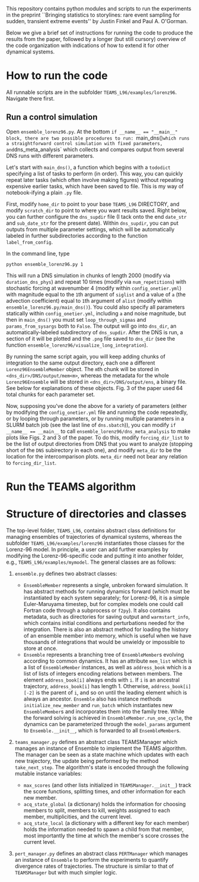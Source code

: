 This repository contains python modules and scripts to run the experiments in the preprint ``Bringing statistics to storylines: rare event sampling for sudden, transient extreme events'' by Justin Finkel and Paul A. O'Gorman. 

Below we give a brief set of instructions for running the code to produce the results from the paper, followed by a longer (but still cursory) overview of the code organization with indications of how to extend it for other dynamical systems.

# How to run the code

All runnable scripts are in the subfolder `TEAMS_L96/examples/lorenz96`. Navigate there first. 

## Run a control simulation
Open `ensemble_lorenz96.py`. At the bottom `if __name__ == "__main__" block, there are two possible procedures to run: `main_dns()` which runs a straightforward control simulation with fixed parameters, and `dns_meta_analysis` which collects and compares output from several DNS runs with different parameters. 

Let's start with `main_dns()`, a function which begins with a `tododict` specifying a list of tasks to perform (in order). This way, you can quickly repeat later tasks (which often involve making figures) without repeating expensive earlier tasks, which have been saved to file. This is my way of notebook-ifying a plain `.py` file. 

First, modify `home_dir` to point to your base `TEAMS_L96` DIRECTORY, and modify `scratch_dir` to point to where you want results saved. Right below, you can further configure the `dns_supdir` file (I tack onto the end `date_str` and `sub_date_str` for the present date). Within `dns_supdir`, you can put outputs from multiple parameter settings, which will be automatically labeled in further subdirectories according to the function `label_from_config`. 

In the command line, type 

```
python ensemble_lorenz96.py 1
```

This will run a DNS simulation in chunks of length 2000 (modify via `duration_dns_phys`) and repeat 10 times (modify via `num_repetitions`) with stochastic forcing at wavenumber 4 (modify within `config_onetier.yml`) with magnitude equal to the `1`th argument of `siglist` and a value of `a` (the advection coefficient) equal to `1`th argument of `alist` (modify within `ensemble_lorenz96.py/main_dns()`). You could also specify all parameters statically within `config_onetier.yml`, including `a` and noise magnitude, but then in `main_dns()` you must set `loop_through_sigmas` and `params_from_sysargs` both to `False`. The output will go into `dns_dir`, an automatically-labeled subdirectory of `dns_supdir`. After the DNS is run, a section of it will be plotted and the `.png` file saved to `dns_dir` (see the function `ensemble_lorenz96/visualize_long_integration`). 

By running the same script again, you will keep adding chunks of integration to the same output directory, each one a different `Lorenz96EnsembleMember` object. The `m`th chunk will be stored in `<dns_dir>/DNS/output/mem<m>`, whereas the metadata for the whole `Lorenz96Ensemble` will be stored in `<dns_dir>/DNS/output/ens`, a binary file. See below for explanations of these objects. Fig. 3 of the paper used 64 total chunks for each parameter set.

Now, supposing you've done the above for a variety of parameters (either by modifying the `config_onetier.yml` file and running the code repeatedly, or by looping through parameters, or by running multiple parameters in a SLURM batch job (see the last line of `dns.sbatch`)), you can modify `if __name__ == __main__` to call `ensemble_lorenz96/dns_meta_analysis` to make plots like Figs. 2 and 3 of the paper. To do this, modify `forcing_dir_list` to be the list of output directories from DNS that you want to analyze (stopping short of the `DNS` subirectory in each one), and modify `meta_dir` to be the location for the intercomparison plots. `meta_dir` need not bear any relation to `forcing_dir_list`. 


# Run the TEAMS algorithm








# Structure of directories and classes 

The top-level folder, `TEAMS_L96`, contains abstract class definitions for managing ensembles of trajectories of dynamical systems, whereas the subfolder `TEAMS_L96/examples/lorenz96` instantiates those classes for the Lorenz-96 model. In principle, a user can add further examples by modifying the Lorenz-96-specific code and putting it into another folder, e.g., `TEAMS_L96/examples/mymodel`. The general classes are as follows:

1. `ensemble.py` defines two abstract classes: 
    - `EnsembleMember` represents a single, unbroken forward simulation. It has abstract methods for running dynamics forward (which must be instantiated by each system separately; for Lorenz-96, it is a simple Euler-Maruyama timestep, but for complex models one could call Fortran code through a subprocess or `f2py`). It also contains metadata, such as directories for saving output and `warmstart_info`, which contains initial conditions and perturbations needed for the integration. There is also an abstract method for loading the history of an ensemble member into memory, which is useful when we have thousands of integrations that would be unwieldy or impossible to store at once. 
    - `Ensemble` represents a branching tree of `EnsembleMember`s evolving according to common dynamics.  It has an attribute `mem_list` which is a list of `EnsembleMember` instances, as well as `address_book` which is a list of lists of integers encoding relations between members. The element `address_book[i]` always ends with `i`. If `i` is an ancestral trajectory, `address_book[i]` has length 1. Otherwise, `address_book[i][-2]` is the parent of `i`, and so on until the leading element which is always an ancestor. `Ensemble` also has instance methods `initialize_new_member` and `run_batch` which instantiates new `EnsembleMember`s and incorporates them into the family tree. While the forward solving is achieved in `EnsembleMember.run_one_cycle`, the dynamics can be parameterized through the `model_params` argument to `Ensemble.__init__`, which is forwarded to all `EnsembleMember`s.

2. `teams_manager.py` defines an abstract class TEAMSManager which manages an instance of Ensemble to implement the TEAMS algorithm. The manager can be seen as a state machine which updates with each new trajectory, the update being performed by the method `take_next_step`. The algorithm's state is encoded through the following mutable instance variables:
    - `max_scores` (and other lists initialized in `TEAMSManager.__init__`) track the score functions, splitting times, and other information for each new member.
    - `acq_state_global` (a dictionary) holds the information for choosing members to split, members to kill, weights assigned to each member, multiplicities, and the current level.
    - `acq_state_local` (a dictionary with a different key for each member) holds the information needed to spawn a child from that member, most importantly the time at which the member's score crosses the current level.


3. `pert_manager.py` defines an abstract class `PERTManager` which manages an instance of `Ensemble` to perform the experiments to quantify divergence rates of trajectories. The structure is similar to that of `TEAMSManager` but with much simpler logic.
